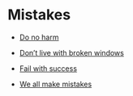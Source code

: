 # Mistakes


 - [Do no harm](../Do%20no%20harm/index.md)
    
 - [Don’t live with broken windows](../Don’t%20live%20with%20broken%20windows/index.md)
    
 - [Fail with success](../Fail%20with%20success/index.md)
    
 - [We all make mistakes](../We%20all%20make%20mistakes/index.md)
    
